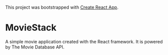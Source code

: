 This project was bootstrapped with [Create React App](https://github.com/facebook/create-react-app).

# MovieStack

A simple movie application created with the React framework. It is powered by The Movie Database API.
